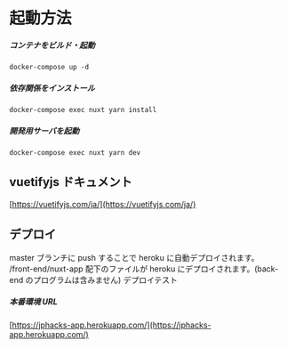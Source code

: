 # 起動方法

##### コンテナをビルド・起動

```
docker-compose up -d
```

##### 依存関係をインストール

```
docker-compose exec nuxt yarn install
```

##### 開発用サーバを起動

```
docker-compose exec nuxt yarn dev
```

## vuetifyjs ドキュメント

[https://vuetifyjs.com/ja/](https://vuetifyjs.com/ja/)

## デプロイ

master ブランチに push することで heroku に自動デプロイされます。  
/front-end/nuxt-app 配下のファイルが heroku にデプロイされます。(back-end のプログラムは含みません)
デプロイテスト

##### 本番環境 URL

[https://jphacks-app.herokuapp.com/](https://jphacks-app.herokuapp.com/)
